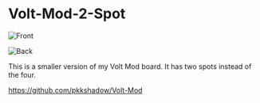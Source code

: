 # Volt-Mod-2-Spot

![Front](https://i.imgur.com/0MlkgAN.png)

![Back](https://i.imgur.com/eE6awVM.png)

This is a smaller version of my Volt Mod board. It has two spots instead of the four. 

https://github.com/pkkshadow/Volt-Mod
